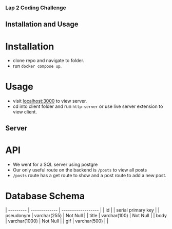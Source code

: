 ### Lap 2 Coding Challenge

## Installation and Usage

# Installation

- clone repo and navigate to folder.
- run `docker compose up`.

# Usage

- visit [localhost:3000](http://localhost:3000/) to view server.
- cd into client folder and run `http-server` or use live server extension to view client.

## Server

# API

- We went for a SQL server using postgre
- Our only useful route on the backend is `/posts` to view all posts
- `/posts` route has a get route to show and a post route to add a new post.

# Database Schema

| --------- | ------------- | ------------------ |
| id | | serial primary key |
| pseudonym | varchar(255) | Not Null |
| title | varchar(100) | Not Null |
| body | varchar(1000) | Not Null |
| gif | varchar(500) | |
